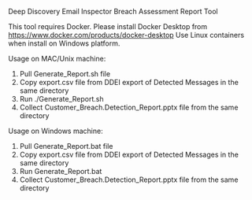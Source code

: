 Deep Discovery Email Inspector Breach Assessment Report Tool

This tool requires Docker. Please install Docker Desktop from https://www.docker.com/products/docker-desktop
Use Linux containers when install on Windows platform.

Usage on MAC/Unix machine:
1. Pull Generate_Report.sh file
2. Copy export.csv file from DDEI export of Detected Messages in the same directory
3. Run ./Generate_Report.sh
4. Collect Customer_Breach.Detection_Report.pptx file from the same directory

Usage on Windows machine:
1. Pull Generate_Report.bat file
2. Copy export.csv file from DDEI export of Detected Messages in the same directory
3. Run Generate_Report.bat
4. Collect Customer_Breach.Detection_Report.pptx file from the same directory
